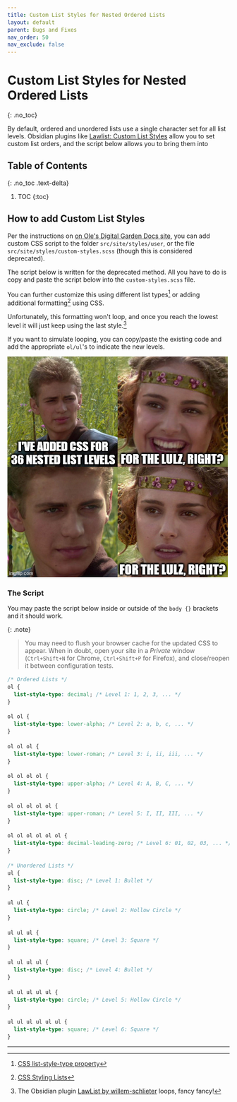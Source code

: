 ```yaml
---
title: Custom List Styles for Nested Ordered Lists
layout: default
parent: Bugs and Fixes
nav_order: 50
nav_exclude: false
---
```


# Custom List Styles for Nested Ordered Lists
{: .no_toc}

By default, ordered and unordered lists use a single character set for all list levels. Obsidian plugins like [Lawlist: Custom List Styles](https://github.com/willem-schlieter/lawlist) allow you to set custom list orders, and the script below allows you to bring them into 

## Table of Contents
{: .no_toc .text-delta}
1. TOC
{:toc}


## How to add Custom List Styles

Per the instructions on [on Ole's Digital Garden Docs site](https://dg-docs.ole.dev/advanced/adding-custom-components/), you can add custom CSS script to the folder `src/site/styles/user`, or the file `src/site/styles/custom-styles.scss` (though this is considered deprecated).

The script below is written for the deprecated method. All you have to do is copy and paste the script below into the `custom-styles.scss` file.

You can further customize this using different list types[^1] or adding additional formatting[^2] using CSS.

Unfortunately, this formatting won't loop, and once you reach the lowest level it will just keep using the last style.[^3]

If you want to simulate looping, you can copy/paste the existing code and add the appropriate `ol/ul`'s to indicate the new levels.

![](../assets/images/aa005043be03026f71b0779b4474d706.jpg)

### The Script
You may paste the script below inside or outside of the `body {}` brackets and it should work.

{: .note}
> You may need to flush your browser cache for the updated CSS to appear. When in doubt, open your site in a *Private* window (`Ctrl+Shift+N` for Chrome, `Ctrl+Shift+P` for Firefox), and close/reopen it between configuration tests.


```CSS
/* Ordered Lists */
ol {
  list-style-type: decimal; /* Level 1: 1, 2, 3, ... */
}

ol ol {
  list-style-type: lower-alpha; /* Level 2: a, b, c, ... */
}

ol ol ol {
  list-style-type: lower-roman; /* Level 3: i, ii, iii, ... */
}

ol ol ol ol {
  list-style-type: upper-alpha; /* Level 4: A, B, C, ... */
}

ol ol ol ol ol {
  list-style-type: upper-roman; /* Level 5: I, II, III, ... */
}

ol ol ol ol ol ol {
  list-style-type: decimal-leading-zero; /* Level 6: 01, 02, 03, ... */
}

/* Unordered Lists */
ul {
  list-style-type: disc; /* Level 1: Bullet */
}

ul ul {
  list-style-type: circle; /* Level 2: Hollow Circle */
}

ul ul ul {
  list-style-type: square; /* Level 3: Square */
}

ul ul ul ul {
  list-style-type: disc; /* Level 4: Bullet */
}

ul ul ul ul ul {
  list-style-type: circle; /* Level 5: Hollow Circle */
}

ul ul ul ul ul ul {
  list-style-type: square; /* Level 6: Square */
}
```

---

[^1]: [CSS list-style-type property](https://www.w3schools.com/cssref/pr_list-style-type.php)

[^2]: [CSS Styling Lists](https://www.w3schools.com/CSS/css_list.asp)

[^3]: The Obsidian plugin [LawList by willem-schlieter](https://github.com/willem-schlieter/lawlist) loops, fancy fancy!
